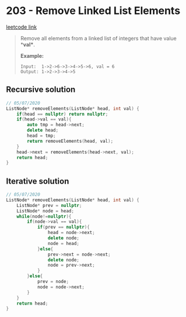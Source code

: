 # 203 - Remove Linked List Elements

[leetcode link](https://leetcode.com/problems/remove-linked-list-elements/)

> Remove all elements from a linked list of integers that have value ***val\***.
>
> **Example:**
>
> ```
> Input:  1->2->6->3->4->5->6, val = 6
> Output: 1->2->3->4->5
> ```

## Recursive solution

```cpp
// 05/07/2020
ListNode* removeElements(ListNode* head, int val) {
    if(head == nullptr) return nullptr;
    if(head->val == val){
        auto tmp = head->next;
        delete head;
        head = tmp;
        return removeElements(head, val);
    }
    head->next = removeElements(head->next, val);
    return head;
}
```
## Iterative solution

```cpp
// 05/07/2020
ListNode* removeElements(ListNode* head, int val) {
    ListNode* prev = nullptr;
    ListNode* node = head;
    while(node!=nullptr){
        if(node->val == val){
            if(prev == nullptr){
                head = node->next;
                delete node;
                node = head;
            }else{
                prev->next = node->next;
                delete node;
                node = prev->next;
            }
        }else{
            prev = node;
            node = node->next;
        }
    }
    return head;
}
```